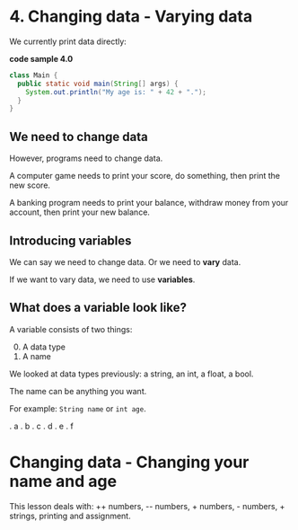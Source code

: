 # 4. Changing data - Varying data

We currently print data directly:

**code sample 4.0**
```java
class Main {
  public static void main(String[] args) {
    System.out.println("My age is: " + 42 + ".");
  }
}
```

## We need to change data

However, programs need to change data.

A computer game needs to print your score, do something, then print the new score.

A banking program needs to print your balance, withdraw money from your account, then print your new balance.

## Introducing variables

We can say we need to change data. Or we need to **vary** data.

If we want to vary data, we need to use **variables**.

## What does a variable look like?

A variable consists of two things:

0. A data type
0. A name

We looked at data types previously: a string, an int, a float, a bool.

The name can be anything you want.

For example: `String name` or `int age`.

. a
. b 
. c
. d 
. e
. f


# Changing data - Changing your name and age

This lesson deals with: ++ numbers, -- numbers, + numbers, - numbers, + strings, printing and assignment.
